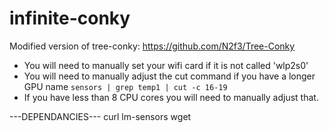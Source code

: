 # infinite-conky
Modified version of tree-conky: https://github.com/N2f3/Tree-Conky

* You will need to manually set your wifi card if it is not called 'wlp2s0'
* You will need to manually adjust the cut command if you have a longer GPU name
`sensors | grep temp1 | cut -c 16-19`
* If you have less than 8 CPU cores you will need to manually adjust that.


---DEPENDANCIES---
curl
lm-sensors
wget

